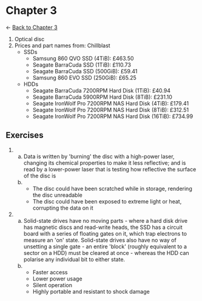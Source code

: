 <style>
    :not(ul) + ol {
        counter-reset: list-ctr;
        list-style-type: none;
        list-style-position: outside;
    }
    :not(ul) + ol > li {
        counter-increment: list-ctr;
    }
    :not(ul) + ol > li::before {
        content:"Q" counter(list-ctr) ". ";
        margin-left: -25px;
    }
    ol ul {
        list-style-type: lower-alpha;
    }
    ol ul ul {
        list-style-type: lower-roman;
    }
    ul ol {
        list-style-type: circle;
    }
    ul {
        list-style-type: decimal;
    }
    ul ul {
        list-style-type: lower-alpha;
    }
    ul ul ul {
        list-style-type: lower-roman;
    }
</style>

# Chapter 3

← [Back to Chapter 3](./index.html)

- Optical disc
- Prices and part names from: Chillblast
  1. SSDs
      1. Samsung 860 QVO SSD (4TiB): £463.50
      1. Seagate BarraCuda SSD (1TiB): £110.73
      1. Seagate BarraCuda SSD (500GiB): £59.41
      1. Samsung 860 EVO SSD (250GiB): £65.25
  1. HDDs
      1. Seagate BarraCuda 7200RPM Hard Disk (1TiB): £40.94
      1. Seagate BarraCuda 5900RPM Hard Disk (8TiB): £231.10
      1. Seagate IronWolf Pro 7200RPM NAS Hard Disk (4TiB): £179.41
      1. Seagate IronWolf Pro 7200RPM NAS Hard Disk (8TiB): £312.51
      1. Seagate IronWolf Pro 7200RPM NAS Hard Disk (16TiB): £734.99

## Exercises

- ​
  - Data is written by 'burning' the disc with a high-power laser, changing its chemical properties to make it less reflective; and is read by a lower-power laser that is testing how reflective the surface of the disc is
  - ​
    1. The disc could have been scratched while in storage, rendering the disc unreadable
    1. The disc could have been exposed to extreme light or heat, corrupting the data on it
- ​
  - Solid-state drives have no moving parts - where a hard disk drive has magnetic discs and read-write heads, the SSD has a circuit board with a series of floating gates on it, which trap electrons to measure an 'on' state. Solid-state drives also have no way of unsetting a single gate - an entire 'block' (roughly equivalent to a sector on a HDD) must be cleared at once - whereas the HDD can polarise any individual bit to either state.
  - ​
    1. Faster access
    1. Lower power usage
    1. Silent operation
    1. Highly portable and resistant to shock damage
